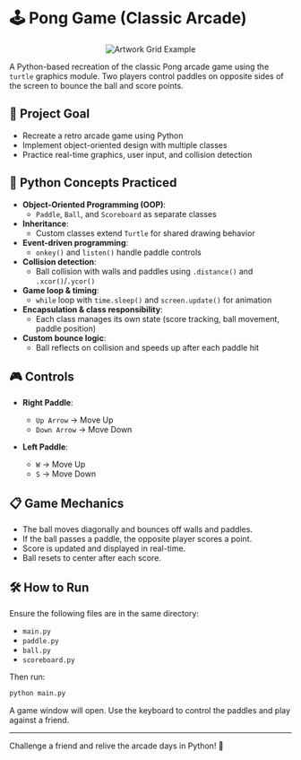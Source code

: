 # 🕹️ Pong Game (Classic Arcade)

<p align="center">
  <img src="https://redeem-innovations.com/wp-content/uploads/2025/06/the-pong-game.jpg" alt="Artwork Grid Example" />
</p>

A Python-based recreation of the classic Pong arcade game using the `turtle` graphics module. Two players control paddles on opposite sides of the screen to bounce the ball and score points.

## 🎯 Project Goal

- Recreate a retro arcade game using Python
- Implement object-oriented design with multiple classes
- Practice real-time graphics, user input, and collision detection

## 🧠 Python Concepts Practiced

- **Object-Oriented Programming (OOP)**:
  - `Paddle`, `Ball`, and `Scoreboard` as separate classes
- **Inheritance**:
  - Custom classes extend `Turtle` for shared drawing behavior
- **Event-driven programming**:
  - `onkey()` and `listen()` handle paddle controls
- **Collision detection**:
  - Ball collision with walls and paddles using `.distance()` and `.xcor()`/`.ycor()`
- **Game loop & timing**:
  - `while` loop with `time.sleep()` and `screen.update()` for animation
- **Encapsulation & class responsibility**:
  - Each class manages its own state (score tracking, ball movement, paddle position)
- **Custom bounce logic**:
  - Ball reflects on collision and speeds up after each paddle hit

## 🎮 Controls

- **Right Paddle**:  
  - `Up Arrow` → Move Up  
  - `Down Arrow` → Move Down  

- **Left Paddle**:  
  - `W` → Move Up  
  - `S` → Move Down

## 📋 Game Mechanics

- The ball moves diagonally and bounces off walls and paddles.
- If the ball passes a paddle, the opposite player scores a point.
- Score is updated and displayed in real-time.
- Ball resets to center after each score.

## 🛠 How to Run

Ensure the following files are in the same directory:
- `main.py`  
- `paddle.py`  
- `ball.py`  
- `scoreboard.py`

Then run:

```bash
python main.py
```

A game window will open. Use the keyboard to control the paddles and play against a friend.

---

Challenge a friend and relive the arcade days in Python! 🏓
